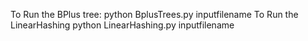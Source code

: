 To Run the BPlus tree:
	python BplusTrees.py inputfilename
To Run the LinearHashing
	python LinearHashing.py inputfilename
